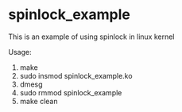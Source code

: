 # spinlock_example
This is an example of using spinlock in linux kernel

Usage:
1. make
2. sudo insmod spinlock_example.ko
3. dmesg
4. sudo rmmod spinlock_example
5. make clean


